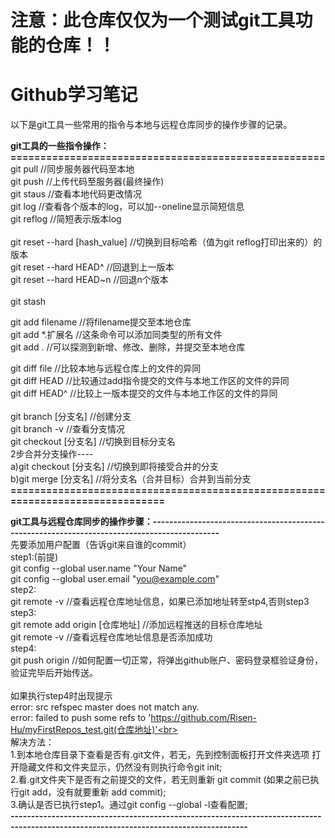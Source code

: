 # 注意：此仓库仅仅为一个测试git工具功能的仓库！！

# Github学习笔记

以下是git工具一些常用的指令与本地与远程仓库同步的操作步骤的记录。


**git工具的一些指令操作：=====================================================**<br>
git  pull   //同步服务器代码至本地<br>
git  push   //上传代码至服务器(最终操作)<br>
git  staus  //查看本地代码更改情况<br>
git  log    //查看各个版本的log，可以加--oneline显示简短信息<br>
git  reflog //简短表示版本log<br>
<br>
git  reset  --hard  [hash_value]  //切换到目标哈希（值为git  reflog打印出来的）的版本<br>
git  reset  --hard  HEAD^         //回退到上一版本<br>
git  reset  --hard  HEAD~n        //回退n个版本<br>
<br>
git  stash<br>

git  add  filename  //将filename提交至本地仓库<br>
git  add *.扩展名    //这条命令可以添加同类型的所有文件<br>
git  add  .         //可以探测到新增、修改、删除，并提交至本地仓库<br>

git  diff file     //比较本地与远程仓库上的文件的异同<br>
git  diff HEAD     //比较通过add指令提交的文件与本地工作区的文件的异同<br>
git  diff HEAD^    //比较上一版本提交的文件与本地工作区的文件的异同<br>
<br>
git  branch    [分支名]   //创建分支<br>
git  branch    -v         //查看分支情况<br>
git  checkout  [分支名]   //切换到目标分支名<br>
2步合并分支操作----<br>
a)git  checkout  [分支名]  //切换到即将接受合并的分支<br>
b)git  merge     [分支名]  //将分支名（合并目标）合并到当前分支<br>
**===============================================================================**<br>

**git工具与远程仓库同步的操作步骤：---------------------------------------------------------------------------------------------**<br>
先要添加用户配置（告诉git来自谁的commit）<br>
step1:(前提)<br>
  git config --global user.name "Your Name"<br>
  git config --global user.email "you@example.com"<br>
step2:<br>
  git  remote  -v  //查看远程仓库地址信息，如果已添加地址转至stp4,否则step3<br>
step3:<br>
  git  remote  add  origin  [仓库地址]   //添加远程推送的目标仓库地址<br>
  git  remote  -v   //查看远程仓库地址信息是否添加成功<br>
step4:<br>
  git  push  origin  //如何配置一切正常，将弹出github账户、密码登录框验证身份，验证完毕后开始传送。<br>
  <br>
如果执行step4时出现提示<br>
error: src refspec master does not match any.<br>
error: failed to push some refs to 'https://github.com/Risen-Hu/myFirstRepos_test.git(仓库地址)'<br>
<br>
解决方法：<br>
1.到本地仓库目录下查看是否有.git文件，若无，先到控制面板打开文件夹选项  打开隐藏文件和文件夹显示，仍然没有则执行命令git init;<br>
2.看.git文件夹下是否有之前提交的文件，若无则重新 git commit (如果之前已执行git add，没有就要重新 add commit);<br>
3.确认是否已执行step1。通过git config --global -l查看配置;<br>
**--------------------------------------------------------------------------------------------------------------------------------------**<br>

